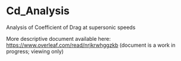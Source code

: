 # Cd_Analysis
Analysis of Coefficient of Drag at supersonic speeds

More descriptive document available here:
https://www.overleaf.com/read/nrjkrwhggzkb (document is a work in progress; viewing only) 
